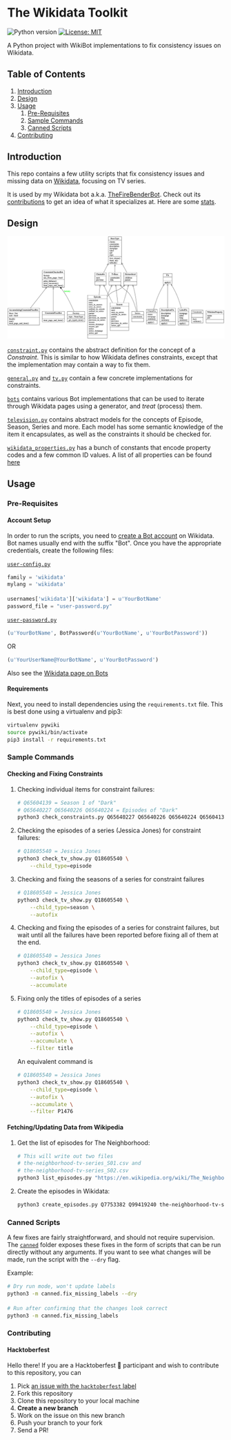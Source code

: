 # The Wikidata Toolkit

![Python version](https://img.shields.io/badge/python-3.7+-blue.svg) [![License: MIT](https://img.shields.io/badge/License-MIT-yellow.svg)](https://opensource.org/licenses/MIT)

A Python project with WikiBot implementations to fix consistency issues on Wikidata.

## Table of Contents

1. [Introduction](#introduction)
1. [Design](#design)
1. [Usage](#usage)
    1. [Pre-Requisites](#pre-requisites)
    1. [Sample Commands](#sample-commands)
    1. [Canned Scripts](#canned-scripts)
1. [Contributing](#contributing)

## Introduction

This repo contains a few utility scripts that fix consistency issues and missing data on [Wikidata](https://www.wikidata.org), focusing on TV series.

It is used by my Wikidata bot a.k.a. [TheFireBenderBot](https://www.wikidata.org/wiki/User:TheFireBenderBot). Check out its [contributions](https://www.wikidata.org/wiki/Special:Contributions/TheFireBenderBot) to get an idea of what it specializes at. Here are some [stats](https://xtools.wmflabs.org/ec/www.wikidata.org/TheFireBenderBot).

## Design

![Architecture Diagram](./classes.png)

[`constraint.py`](./constraints/api.py) contains the abstract definition for the concept of a _Constraint_. This is similar to how Wikidata defines constraints, except that the implementation may contain a way to fix them.

[`general.py`](./constraints/general.py) and [`tv.py`](./constraints/tv.py) contain a few concrete implementations for constraints.

[`bots`](./bots) contains various Bot implementations that can be used to iterate through Wikidata pages using a generator, and _treat_ (process) them.

[`television.py`](./model/television.py) contains abstract models for the concepts of Episode, Season, Series and more. Each model has some semantic knowledge of the item it encapsulates, as well as the constraints it should be checked for.

[`wikidata_properties.py`](./properties/wikidata_properties.py) has a bunch of constants that encode property codes and a few common ID values. A list of all properties can be found [here](https://www.wikidata.org/wiki/Wikidata:List_of_properties/all_in_one_table)

## Usage

### Pre-Requisites

#### Account Setup

In order to run the scripts, you need to [create a Bot account](https://www.wikidata.org/wiki/Wikidata:Creating_a_bot) on Wikidata. Bot names usually end with the suffix "Bot". Once you have the appropriate credentials, create the following files:

[`user-config.py`](https://www.mediawiki.org/wiki/Manual:Pywikibot/user-config.py)

```python
family = 'wikidata'
mylang = 'wikidata'

usernames['wikidata']['wikidata'] = u'YourBotName'
password_file = "user-password.py"
```

[`user-password.py`](https://www.mediawiki.org/wiki/Manual:Pywikibot/BotPasswords)

```python
(u'YourBotName', BotPassword(u'YourBotName', u'YourBotPassword'))
```

OR

```python
(u'YourUserName@YourBotName', u'YourBotPassword')
```

Also see the [Wikidata page on Bots](https://www.wikidata.org/wiki/Wikidata:Bots)

#### Requirements

Next, you need to install dependencies using the `requirements.txt` file. This is best done using a virtualenv and pip3:

```bash
virtualenv pywiki
source pywiki/bin/activate
pip3 install -r requirements.txt
```

### Sample Commands

#### Checking and Fixing Constraints

1. Checking individual items for constraint failures:
    ```bash
    # Q65604139 = Season 1 of "Dark"
    # Q65640227 Q65640226 Q65640224 = Episodes of "Dark"
    python3 check_constraints.py Q65640227 Q65640226 Q65640224 Q65604139
    ```
1. Checking the episodes of a series (Jessica Jones) for constraint failures:
    ```bash
    # Q18605540 = Jessica Jones
    python3 check_tv_show.py Q18605540 \
        --child_type=episode
    ```
1. Checking and fixing the seasons of a series for constraint failures
    ```bash
    # Q18605540 = Jessica Jones
    python3 check_tv_show.py Q18605540 \
        --child_type=season \
        --autofix
    ```
1. Checking and fixing the episodes of a series for constraint failures, but wait until all the failures have been reported before fixing all of them at the end.
    ```bash
    # Q18605540 = Jessica Jones
    python3 check_tv_show.py Q18605540 \
        --child_type=episode \
        --autofix \
        --accumulate
    ```
1. Fixing only the titles of episodes of a series
    ```bash
    # Q18605540 = Jessica Jones
    python3 check_tv_show.py Q18605540 \
        --child_type=episode \
        --autofix \
        --accumulate \
        --filter title
    ```
    An equivalent command is
    ```bash
    # Q18605540 = Jessica Jones
    python3 check_tv_show.py Q18605540 \
        --child_type=episode \
        --autofix \
        --accumulate \
        --filter P1476
    ```


#### Fetching/Updating Data from Wikipedia

1. Get the list of episodes for The Neighborhood:
    ```bash
    # This will write out two files
    # the-neighborhood-tv-series_S01.csv and
    # the-neighborhood-tv-series_S02.csv
    python3 list_episodes.py "https://en.wikipedia.org/wiki/The_Neighborhood_(TV_series)" --episode-counts=21,22
    ```

1. Create the episodes in Wikidata:
    ```bash
    python3 create_episodes.py Q7753382 Q99419240 the-neighborhood-tv-series_S01.csv --quickstatements
    ```

### Canned Scripts

A few fixes are fairly straightforward, and should not require supervision. The [`canned`](./canned) folder exposes these fixes in the form of scripts that can be run directly without any arguments. If you want to see what changes will be made, run the script with the `--dry` flag.

Example:
```bash
# Dry run mode, won't update labels
python3 -m canned.fix_missing_labels --dry

# Run after confirming that the changes look correct
python3 -m canned.fix_missing_labels
```

### Contributing

#### Hacktoberfest

Hello there! If you are a Hacktoberfest 🎃 participant and wish to contribute to this repository, you can
1. Pick [an issue with the `hacktoberfest` label](https://github.com/havanagrawal/wikidata-toolkit/issues?q=is%3Aissue+is%3Aopen+label%3Ahacktoberfest)
2. Fork this repository
3. Clone this repository to your local machine
4. **Create a new branch**
5. Work on the issue on this new branch
6. Push your branch to your fork
7. Send a PR!